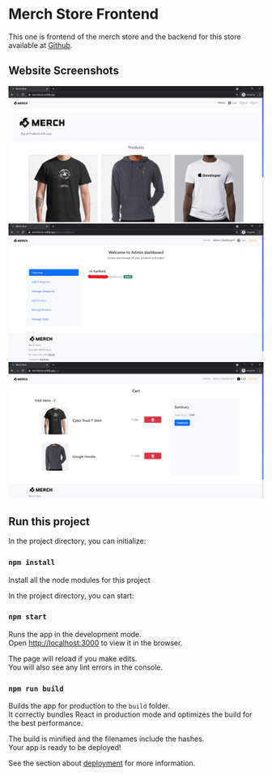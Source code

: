 # Merch Store Frontend

This one is frontend of the merch store and the backend for this store available at [Github](https://github.com/karthickraja-kr/Merch-Store-backend).

## Website Screenshots

![](images/home.png)
![](images/adminpanel.png)
![](images/cart.png)

## Run this project

In the project directory, you can initialize:

### `npm install`

Install all the node modules for this project

In the project directory, you can start:

### `npm start`

Runs the app in the development mode.\
Open [http://localhost:3000](http://localhost:3000) to view it in the browser.

The page will reload if you make edits.\
You will also see any lint errors in the console.

### `npm run build`

Builds the app for production to the `build` folder.\
It correctly bundles React in production mode and optimizes the build for the best performance.

The build is minified and the filenames include the hashes.\
Your app is ready to be deployed!

See the section about [deployment](https://facebook.github.io/create-react-app/docs/deployment) for more information.
